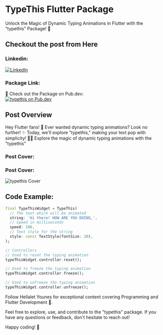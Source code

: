 # TypeThis Flutter Package

Unlock the Magic of Dynamic Typing Animations in Flutter with the "typethis" Package! 🚀

## Checkout the post from Here
### Linkedin:
[![LinkedIn](https://raw.githubusercontent.com/gauravghongde/social-icons/9d939e1c5b7ea4a24ac39c3e4631970c0aa1b920/SVG/Color/LinkedIN.svg)](https://www.linkedin.com/feed/update/urn:li:activity:7137101564627795968/)

### Package Link: 
🔗 Check out the Package on Pub.dev: <br>
[![typethis on Pub.dev](https://pub.dev/static/hash-sssmi4ln/img/pub-dev-logo.svg)](https://pub.dev/packages/typethis)

## Post Overview

Hey Flutter fans! 🎉 Ever wanted dynamic typing animations? Look no further! ✨ Today, we'll explore "typethis," making your text pop with simplicity! 💬🚀
Explore the magic of dynamic typing animations with the "typethis"

### Post Cover:
### Post Cover:
![typethis Cover](https://media.licdn.com/dms/image/D4D22AQEgluFrkKAs3Q/feedshare-shrink_800/0/1701554767198?e=1710374400&v=beta&t=20mJhVTpfa9iuygV7XM0MD7lqTZZSRF9f3eRJw1IUlk)


## Code Example:
```dart
final TypeThisWidget = TypeThis(
  // The text which will be animated
  string: 'Hi there! HOW ARE YOU DOING,',
  // Speed in milliseconds
  speed: 100,
  // Text style for the string
  style: const TextStyle(fontSize: 20),
);

// Controllers
// Used to reset the typing animation
typeThisWidget.controller.reset();

// Used to freeze the typing animation
typeThisWidget.controller.freeze();

// Used to unfreeze the typing animation
typeThisWidget.controller.unfreeze();
```

Follow Hellalet Younes for exceptional content covering Programming and Flutter Development 💎.

Feel free to explore, use, and contribute to the "typethis" package. If you have any questions or feedback, don't hesitate to reach out!

Happy coding! 🚀
